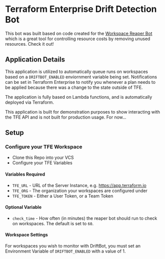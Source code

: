 # Terraform Enterprise Drift Detection Bot

This bot was built based on code created for the [Workspace Reaper Bot](https://github.com/AdamCavaliere/TFE_WorkspaceReaper) which is a great tool for controlling resource costs by removing unused resources. Check it out!

## Application Details

This application is utilized to automatically queue runs on workspaces based on a `DRIFTBOT_ENABLED` enviornment variable being set. Notifications can be set in Terraform Enterprise to notify you whenever a plan needs to be applied because there was a change to the state outside of TFE.

The application is fully based on Lambda functions, and is automatically deployed via Terraform.

This application is built for demonstration purposes to show interacting with the TFE API and is not built for production usage. For now...

## Setup

### Configure your TFE Workspace

* Clone this Repo into your VCS
* Configure your TFE Variables

#### Variables Required

* `TFE_URL` - URL of the Server Instance, e.g. https://app.terraform.io
* `TFE_ORG` - The organization your workspaces are configured under
* `TFE_TOKEN` - Either a User Token, or a Team Token

#### Optional Variable

* `check_time` - How often (in minutes) the reaper bot should run to check on workspaces. The default is set to `60`.

#### Workspace Settings

For workspaces you wish to monitor with DriftBot, you must set an Environment Variable of `DRIFTBOT_ENABLED` with a value of 1.
